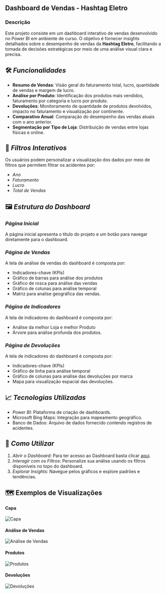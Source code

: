 ## Dashboard de Vendas - Hashtag Eletro

### Descrição
Este projeto consiste em um dashboard interativo de vendas desenvolvido no Power BI em ambiente de curso. O objetivo é fornecer insights detalhados sobre o desempenho de vendas da **Hashtag Eletro**, facilitando a tomada de decisões estratégicas por meio de uma análise visual clara e precisa.

## 🛠 *Funcionalidades*

- **Resumo de Vendas**: Visão geral do faturamento total, lucro, quantidade de vendas e margem de lucro.
- **Análise por Produto**: Identificação dos produtos mais vendidos, faturamento por categoria e lucro por produto.
- **Devoluções**: Monitoramento de quantidade de produtos devolvidos, impacto no faturamento e visualização por continente.
- **Comparativo Anual**: Comparação do desempenho das vendas atuais com o ano anterior.
- **Segmentação por Tipo de Loja**: Distribuição de vendas entre lojas físicas e online.

## 🔧 *Filtros Interativos*

Os usuários podem personalizar a visualização dos dados por meio de filtros que permitem filtrar os acidentes por:
- *Ano*
- *Faturamento*
- *Lucro*
- *Total de Vendas*

## 🖼 *Estrutura do Dashboard*

### *Página Inicial*
A página inicial apresenta o título do projeto e um botão para navegar diretamente para o dashboard.

### *Página de Vendas*
A tela de análise de vendas do dashboard é composta por:
- Indicadores-chave (KPIs)
- Gráfico de barras para análise dos produtos
- Gráfico de rosca para análise das vendas
- Gráfico de colunas para análise temporal
- Matriz para analise geográfica das vendas.

### *Página de Indicadores*
A tela de indicadores do dashboard é composta por:
- Análise da melhor Loja e melhor Produto
- Árvore para análise profunda dos produtos.

### *Página de Devoluções*
A tela de indicadores do dashboard é composta por:
- Indicadores-chave (KPIs)
- Gráfico de linha para análise temporal
- Gráfico de colunas para análise das devoluções por marca
- Mapa para visualização espacial das devoluções.

## 📈 *Tecnologias Utilizadas*

- *Power BI*: Plataforma de criação de dashboards.
- Microsoft Bing Maps: Integração para mapeamento geográfico.
- Banco de Dados: Arquivo de dados fornecido contendo registros de acidentes.

## 📌 *Como Utilizar*

1. *Abrir o Dashboard*: Para ter acesso ao Dashboard basta clicar [aqui](https://app.powerbi.com/view?r=eyJrIjoiMTI4NTdiMTQtOWRjYy00ZGEwLTgxYzctYjhmOTY5Y2M3NzE1IiwidCI6IjUxODkwYzFjLThkN2ItNGJkYS1hYTUwLTQ5MDhmMDJkMDQ5ZCJ9).
2. *Interagir com os Filtros*: Personalize sua análise usando os filtros disponíveis no topo do dashboard.
3. *Explorar Insights*: Navegue pelos gráficos e explore padrões e tendências.


## 🗺 Exemplos de Visualizações
#### Capa
![Capa](https://i.ibb.co/wrFFxP2/capa.png)

#### Análise de Vendas
![Análise de Vendas](https://i.ibb.co/k2bpXvC/2.png)

#### Produtos
![Produtos](https://i.ibb.co/k28nqNv/3.png)

#### Devoluções
![Devoluções](https://i.ibb.co/41tGrK5/4.png)
